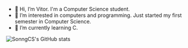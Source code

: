 - 👋 Hi, I’m Vitor. I'm a Computer Science student.
- 👀 I’m interested in computers and programming. Just started my first semester in Computer Science.
- 🌱 I’m currently learning C. 

![SonngCS's GitHub stats](https://github-readme-stats.vercel.app/api?username=SonngCS&show_icons=true&theme=radical)

